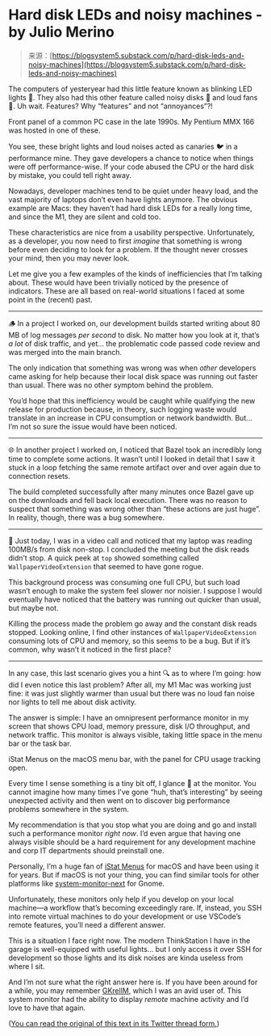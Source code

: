 <!--yml
category: 未分类
date: 2024-05-27 14:31:08
-->

# Hard disk LEDs and noisy machines - by Julio Merino

> 来源：[https://blogsystem5.substack.com/p/hard-disk-leds-and-noisy-machines](https://blogsystem5.substack.com/p/hard-disk-leds-and-noisy-machines)

The computers of yesteryear had this little feature known as blinking LED lights 🔆. They also had this other feature called noisy disks 💾 and loud fans 🪭. Uh wait. Features? Why “features” and not “annoyances”?!

Front panel of a common PC case in the late 1990s. My Pentium MMX 166 was hosted in one of these.

You see, these bright lights and loud noises acted as canaries 🐦 in a performance mine. They gave developers a chance to notice when things were off performance-wise. If your code abused the CPU or the hard disk by mistake, you could tell right away.

Nowadays, developer machines tend to be quiet under heavy load, and the vast majority of laptops don’t even have lights anymore. The obvious example are Macs: they haven’t had hard disk LEDs for a really long time, and since the M1, they are silent and cold too.

These characteristics are nice from a usability perspective. Unfortunately, as a developer, you now need to first *imagine* that something is wrong before even deciding to look for a problem. If the thought never crosses your mind, then you may never look.

Let me give you a few examples of the kinds of inefficiencies that I’m talking about. These would have been trivially noticed by the presence of indicators. These are all based on real-world situations I faced at some point in the (recent) past.

* * *

🪵 In a project I worked on, our development builds started writing about 80 MB of log messages *per second* to disk. No matter how you look at it, that’s *a lot* of disk traffic, and yet… the problematic code passed code review and was merged into the main branch.

The only indication that something was wrong was when *other* developers came asking for help because their local disk space was running out faster than usual. There was no other symptom behind the problem.

You’d hope that this inefficiency would be caught while qualifying the new release for production because, in theory, such logging waste would translate in an increase in CPU consumption or network bandwidth. But… I’m not so sure the issue would have been noticed.

* * *

🌐 In another project I worked on, I noticed that Bazel took an incredibly long time to complete some actions. It wasn’t until I looked in detail that I saw it stuck in a loop fetching the same remote artifact over and over again due to connection resets.

The build completed successfully after many minutes once Bazel gave up on the downloads and fell back local execution. There was no reason to suspect that something was wrong other than “these actions are just huge”. In reality, though, there was a bug somewhere.

* * *

🧱 Just today, I was in a video call and noticed that my laptop was reading 100MB/s from disk non-stop. I concluded the meeting but the disk reads didn’t stop. A quick peek at `top` showed something called `WallpaperVideoExtension` that seemed to have gone rogue.

This background process was consuming one full CPU, but such load wasn’t enough to make the system feel slower nor noisier. I suppose I would eventually have noticed that the battery was running out quicker than usual, but maybe not.

Killing the process made the problem go away and the constant disk reads stopped. Looking online, I find other instances of `WallpaperVideoExtension` consuming lots of CPU and memory, so this seems to be a bug. But if it’s common, why wasn’t it noticed in the first place?

* * *

In any case, this last scenario gives you a hint 🔍 as to where I’m going: how did I even notice this last problem? After all, my M1 Mac was working just fine: it was just slightly warmer than usual but there was no loud fan noise nor lights to tell me about disk activity.

The answer is simple: I have an omnipresent performance monitor in my screen that shows CPU load, memory pressure, disk I/O throughput, and network traffic. This monitor is always visible, taking little space in the menu bar or the task bar.

iStat Menus on the macOS menu bar, with the panel for CPU usage tracking open.

Every time I sense something is a tiny bit off, I glance 👀 at the monitor. You cannot imagine how many times I’ve gone “huh, that’s interesting” by seeing unexpected activity and then went on to discover big performance problems somewhere in the system.

My recommendation is that you stop what you are doing and go and install such a performance monitor *right now*. I’d even argue that having one always visible should be a hard requirement for any development machine and corp IT departments should preinstall one.

Personally, I’m a huge fan of [iStat Menus](https://bjango.com/mac/istatmenus/) for macOS and have been using it for years. But if macOS is not your thing, you can find similar tools for other platforms like [system-monitor-next](https://extensions.gnome.org/extension/3010/system-monitor-next/) for Gnome.

Unfortunately, these monitors only help if you develop on your local machine—a workflow that’s becoming exceedingly rare. If, instead, you SSH into remote virtual machines to do your development or use VSCode’s remote features, you’ll need a different answer.

This is a situation I face right now. The modern ThinkStation I have in the garage is well-equipped with useful lights… but I only access it over SSH for development so those lights and its disk noises are kinda useless from where I sit.

And I’m not sure what the right answer here is. If you have been around for a while, you may remember [GKrellM](http://gkrellm.srcbox.net), which I was an avid user of. This system monitor had the ability to display *remote* machine activity and I’d love to have that again.

([You can read the original of this text in its Twitter thread form.](https://twitter.com/jmmv/status/1735712759604711494))